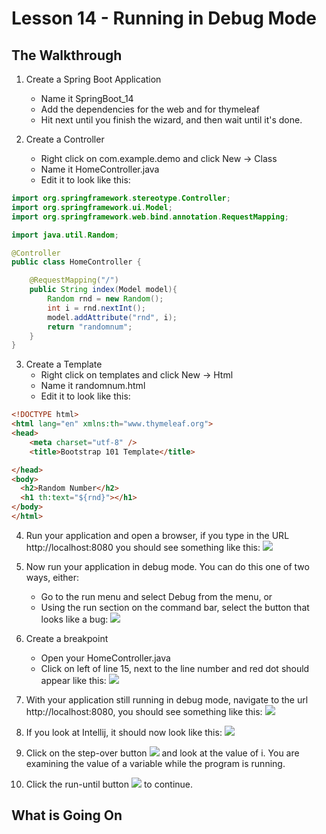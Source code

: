 # Lesson 14 - Running in Debug Mode 
## The Walkthrough 

1. Create a Spring Boot Application 
	* Name it SpringBoot_14 
	* Add the dependencies for the web and for thymeleaf 
	* Hit next until you finish the wizard, and then wait until it's done.    

2. Create a Controller 
	* Right click on com.example.demo and click New -> Class 
	* Name it HomeController.java 
	* Edit it to look like this: 
```java
import org.springframework.stereotype.Controller;
import org.springframework.ui.Model;
import org.springframework.web.bind.annotation.RequestMapping;

import java.util.Random;

@Controller
public class HomeController {

    @RequestMapping("/")
    public String index(Model model){
        Random rnd = new Random();
        int i = rnd.nextInt();
        model.addAttribute("rnd", i);
        return "randomnum";
    }
}
```

3. Create a Template 
  	* Right click on templates and click New -> Html 
	* Name it randomnum.html 
	* Edit it to look like this: 
```html
<!DOCTYPE html>
<html lang="en" xmlns:th="www.thymeleaf.org">
<head>
    <meta charset="utf-8" />
    <title>Bootstrap 101 Template</title>

</head>
<body>
  <h2>Random Number</h2>
  <h1 th:text="${rnd}"></h1>
</body>
</html>
```

4. Run your application and open a browser, if you type in the URL http://localhost:8080 you should see something like this: 
![](https://github.com/ajhenley/unofficialguides/blob/master/IntroToSpringBoot/img/Lesson14a.png)

5. Now run your application in debug mode. You can do this one of two ways, either:
    * Go to the run menu and select Debug <program name> from the menu, or
    * Using the run section on the command bar, select the button that looks like a bug:
![](https://github.com/ajhenley/unofficialguides/blob/master/IntroToSpringBoot/img/Lesson14b.png)
    
6. Create a breakpoint
    * Open your HomeController.java
    * Click on left of line 15, next to the line number and red dot should appear like this:
    ![](https://github.com/ajhenley/unofficialguides/blob/master/IntroToSpringBoot/img/Lesson14c.png)

7. With your application still running in debug mode, navigate to the url http://localhost:8080, you should see something like this:
![](https://github.com/ajhenley/unofficialguides/blob/master/IntroToSpringBoot/img/Lesson14d.png)

8. If you look at Intellij, it should now look like this:
![](https://github.com/ajhenley/unofficialguides/blob/master/IntroToSpringBoot/img/Lesson14e.png)

9. Click on the step-over button ![](https://github.com/ajhenley/unofficialguides/blob/master/IntroToSpringBoot/img/Lesson14f.png)
 and look at the value of i. You are examining the value of a variable while the program is running. 
 
 10. Click the run-until button ![](https://github.com/ajhenley/unofficialguides/blob/master/IntroToSpringBoot/img/Lesson14g.png)
 to continue.


## What is Going On
